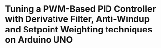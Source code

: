 # Tuning a PWM-Based PID Controller with Derivative Filter, Anti-Windup and Setpoint Weighting techniques on Arduino UNO

